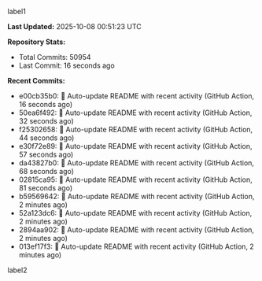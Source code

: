 
label1 
<!-- ACTIVITY_START -->
**Last Updated:** 2025-10-08 00:51:23 UTC

**Repository Stats:**
- Total Commits: 50954
- Last Commit: 16 seconds ago

**Recent Commits:**
- e00cb35b0: 🤖 Auto-update README with recent activity (GitHub Action, 16 seconds ago)
- 50ea6f492: 🤖 Auto-update README with recent activity (GitHub Action, 32 seconds ago)
- f25302658: 🤖 Auto-update README with recent activity (GitHub Action, 44 seconds ago)
- e30f72e89: 🤖 Auto-update README with recent activity (GitHub Action, 57 seconds ago)
- da43827b0: 🤖 Auto-update README with recent activity (GitHub Action, 68 seconds ago)
- 02815ca95: 🤖 Auto-update README with recent activity (GitHub Action, 81 seconds ago)
- b59569642: 🤖 Auto-update README with recent activity (GitHub Action, 2 minutes ago)
- 52a123dc6: 🤖 Auto-update README with recent activity (GitHub Action, 2 minutes ago)
- 2894aa902: 🤖 Auto-update README with recent activity (GitHub Action, 2 minutes ago)
- 013ef17f3: 🤖 Auto-update README with recent activity (GitHub Action, 2 minutes ago)
<!-- ACTIVITY_END -->

label2
